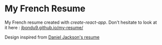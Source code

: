 # My French Resume
My French resume created with _create-react-app_.
Don't hesitate to look at it here : [jbondu9.github.io/my-resume/](jbondu9.github.io/my-resume/)

Design inspired from [Daniel Jackson's resume](https://www.pinterest.co.uk/pin/769341548827944939/)
